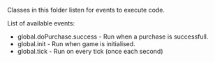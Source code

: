 Classes in this folder listen for events to execute code.

List of available events:

* global.doPurchase.success - Run when a purchase is successfull.
* global.init - Run when game is initialised.
* global.tick - Run on every tick (once each second)
